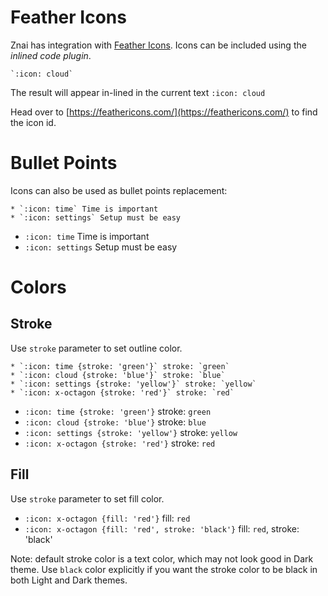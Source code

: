 # Feather Icons

Znai has integration with [Feather Icons](https://feathericons.com/).
Icons can be included using the *inlined code plugin*.

    `:icon: cloud`
    
The result will appear in-lined in the current text `:icon: cloud`

Head over to [https://feathericons.com/](https://feathericons.com/) to find the icon id.

# Bullet Points

Icons can also be used as bullet points replacement:
    
    * `:icon: time` Time is important
    * `:icon: settings` Setup must be easy

* `:icon: time` Time is important
* `:icon: settings` Setup must be easy

# Colors

## Stroke

Use `stroke` parameter to set outline color.

```
* `:icon: time {stroke: 'green'}` stroke: `green`
* `:icon: cloud {stroke: 'blue'}` stroke: `blue`
* `:icon: settings {stroke: 'yellow'}` stroke: `yellow`
* `:icon: x-octagon {stroke: 'red'}` stroke: `red`
```

* `:icon: time {stroke: 'green'}` stroke: `green`
* `:icon: cloud {stroke: 'blue'}` stroke: `blue`
* `:icon: settings {stroke: 'yellow'}` stroke: `yellow`
* `:icon: x-octagon {stroke: 'red'}` stroke: `red`

## Fill

Use `stroke` parameter to set fill color.

* `:icon: x-octagon {fill: 'red'}` fill: `red`
* `:icon: x-octagon {fill: 'red', stroke: 'black'}` fill: `red`, stroke: 'black'

Note: default stroke color is a text color, which may not look good in Dark theme. Use `black` color explicitly if you want
the stroke color to be black in both Light and Dark themes. 